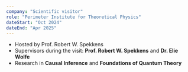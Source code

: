 ```yaml
---
company: "Scientific visitor"
role: "Perimeter Institute for Theoretical Physics"
dateStart: "Oct 2024"
dateEnd: "Apr 2025"
---
```


- Hosted by Prof. Robert W. Spekkens
- Supervisors during the visit: **Prof. Robert W. Spekkens** and **Dr. Elie Wolfe**
- Research in **Causal Inference** and **Foundations of Quantum Theory**